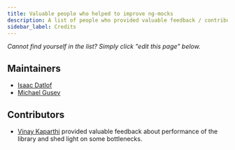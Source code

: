 ```yaml
---
title: Valuable people who helped to improve ng-mocks 
description: A list of people who provided valuable feedback / contribution to ng-mocks
sidebar_label: Credits
---
```


*Cannot find yourself in the list? Simply click "edit this page" below.*

## Maintainers

- [Isaac Datlof](https://www.linkedin.com/in/isaac-datlof/)
- [Michael Gusev](https://www.linkedin.com/in/michael-gusev/)

## Contributors  

- [Vinay Kaparthi](https://www.linkedin.com/in/vinay-kaparthi/)
  provided valuable feedback about performance of the library and shed light on some bottlenecks.

